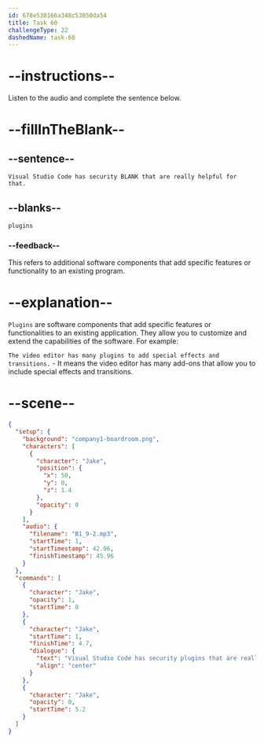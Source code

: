 ```yaml
---
id: 678e530166a348c53050da54
title: Task 60
challengeType: 22
dashedName: task-60
---
```


<!-- (audio) Jake: Visual Studio Code has security plugins that are really helpful for that. -->

# --instructions--

Listen to the audio and complete the sentence below.

# --fillInTheBlank--

## --sentence--

`Visual Studio Code has security BLANK that are really helpful for that.`

## --blanks--

`plugins`

### --feedback--

This refers to additional software components that add specific features or functionality to an existing program.

# --explanation--

`Plugins` are software components that add specific features or functionalities to an existing application. They allow you to customize and extend the capabilities of the software. For example:  

`The video editor has many plugins to add special effects and transitions.` - It means the video editor has many add-ons that allow you to include special effects and transitions. 

# --scene--

```json
{
  "setup": {
    "background": "company1-boardroom.png",
    "characters": [
      {
        "character": "Jake",
        "position": {
          "x": 50,
          "y": 0,
          "z": 1.4
        },
        "opacity": 0
      }
    ],
    "audio": {
      "filename": "B1_9-2.mp3",
      "startTime": 1,
      "startTimestamp": 42.06,
      "finishTimestamp": 45.96
    }
  },
  "commands": [
    {
      "character": "Jake",
      "opacity": 1,
      "startTime": 0
    },
    {
      "character": "Jake",
      "startTime": 1,
      "finishTime": 4.7,
      "dialogue": {
        "text": "Visual Studio Code has security plugins that are really helpful for that.",
        "align": "center"
      }
    },
    {
      "character": "Jake",
      "opacity": 0,
      "startTime": 5.2
    }
  ]
}
```
